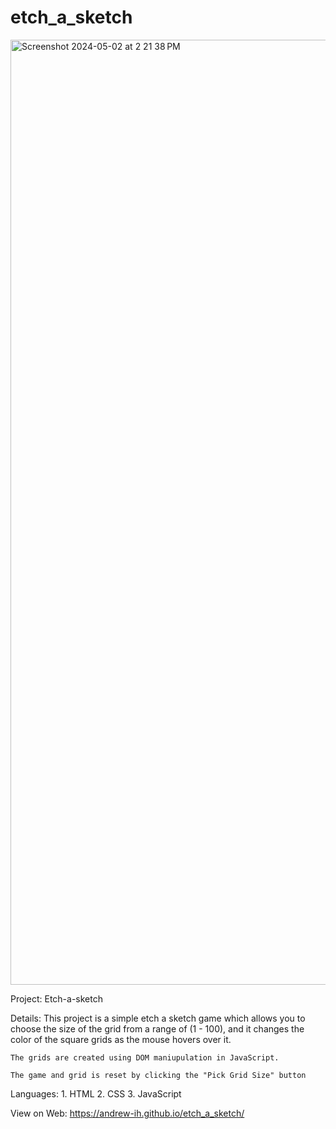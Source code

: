 # etch_a_sketch
<img width="1512" alt="Screenshot 2024-05-02 at 2 21 38 PM" src="https://github.com/Andrew-Ih/etch_a_sketch/assets/148708289/038c4983-5ad9-4963-bc16-c5d1571e2524">

Project: Etch-a-sketch

Details:
    This project is a simple etch a sketch game which allows you to choose
    the size of the grid from a range of (1 - 100), and it changes the color 
    of the square grids as the mouse hovers over it.

    The grids are created using DOM maniupulation in JavaScript.

    The game and grid is reset by clicking the "Pick Grid Size" button

Languages:
    1. HTML
    2. CSS
    3. JavaScript

View on Web: https://andrew-ih.github.io/etch_a_sketch/
